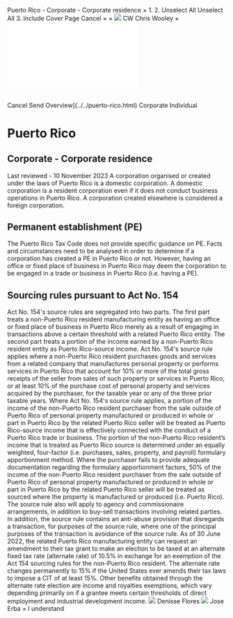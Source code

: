 Puerto Rico - Corporate - Corporate residence
×
1.
2.
Unselect All
Unselect All
3.
Include Cover Page
Cancel
×
×
![](../../-/media/world-wide-tax-summaries/attachments/global---chris-wooley.ashx%3Frev=ac5e5f3223b34096b1afc2a6009c7320&revision=ac5e5f32-23b3-4096-b1af-c2a6009c7320&hash=859B7ADC84DC2CBEC9760E9E6EE7DE6D0A8BFCDF)
CW
Chris Wooley
×
![](corporate-residence.html)
######
Cancel
Send
Overview](../../puerto-rico.html)
Corporate
Individual
# Puerto Rico
## Corporate - Corporate residence
Last reviewed - 10 November 2023
A corporation organised or created under the laws of Puerto Rico is a domestic corporation. A domestic corporation is a resident corporation even if it does not conduct business operations in Puerto Rico. A corporation created elsewhere is considered a foreign corporation.
## Permanent establishment (PE)
The Puerto Rico Tax Code does not provide specific guidance on PE. Facts and circumstances need to be analysed in order to determine if a corporation has created a PE in Puerto Rico or not. However, having an office or fixed place of business in Puerto Rico may deem the corporation to be engaged in a trade or business in Puerto Rico (i.e. having a PE).
## Sourcing rules pursuant to Act No. 154
Act No. 154's source rules are segregated into two parts. The first part treats a non-Puerto Rico resident manufacturing entity as having an office or fixed place of business in Puerto Rico merely as a result of engaging in transactions above a certain threshold with a related Puerto Rico entity. The second part treats a portion of the income earned by a non-Puerto Rico resident entity as Puerto Rico-source income.
Act No. 154's source rule applies where a non-Puerto Rico resident purchases goods and services from a related company that manufactures personal property or performs services in Puerto Rico that account for 10% or more of the total gross receipts of the seller from sales of such property or services in Puerto Rico, or at least 10% of the purchase cost of personal property and services acquired by the purchaser, for the taxable year or any of the three prior taxable years.
Where Act No. 154's source rule applies, a portion of the income of the non-Puerto Rico resident purchaser from the sale outside of Puerto Rico of personal property manufactured or produced in whole or part in Puerto Rico by the related Puerto Rico seller will be treated as Puerto Rico-source income that is effectively connected with the conduct of a Puerto Rico trade or business. The portion of the non-Puerto Rico resident’s income that is treated as Puerto Rico source is determined under an equally weighted, four-factor (i.e. purchases, sales, property, and payroll) formulary apportionment method. Where the purchaser fails to provide adequate documentation regarding the formulary apportionment factors, 50% of the income of the non-Puerto Rico resident purchaser from the sale outside of Puerto Rico of personal property manufactured or produced in whole or part in Puerto Rico by the related Puerto Rico seller will be treated as sourced where the property is manufactured or produced (i.e. Puerto Rico). The source rule also will apply to agency and commissionaire arrangements, in addition to buy-sell transactions involving related parties. In addition, the source rule contains an anti-abuse provision that disregards a transaction, for purposes of the source rule, where one of the principal purposes of the transaction is avoidance of the source rule.
As of 30 June 2022, the related Puerto Rico manufacturing entity can request an amendment to their tax grant to make an election to be taxed at an alternate fixed tax rate (alternate rate) of 10.5% in exchange for an exemption of the Act 154 sourcing rules for the non-Puerto Rico resident. The alternate rate changes permanently to 15% if the United States ever amends their tax laws to impose a CIT of at least 15%.
Other benefits obtained through the alternate rate election are income and royalties exemptions, which vary depending primarily on if a grantee meets certain thresholds of direct employment and industrial development income.
![](../../-/media/world-wide-tax-summaries/attachments/puerto-rico---denisse_flores.ashx%3Frev=24ce0257b02140dfae62eeab7aeb62bc&revision=24ce0257-b021-40df-ae62-eeab7aeb62bc&hash=4E87DCCE608276C3402BDFA059DC66D2EB73A123)
Denisse Flores
![](../../-/media/world-wide-tax-summaries/attachments/puerto-rico---jose_erba.ashx%3Frev=21917ede1ffa44309da2cfd8eef8556a&revision=21917ede-1ffa-4430-9da2-cfd8eef8556a&hash=7E5E73D32DFE7F0EE6E93FBE485ADDA3D303C225)
Jose Erba
×
I understand